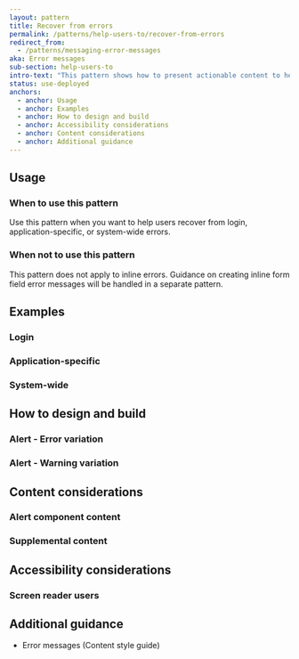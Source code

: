 ```yaml
---
layout: pattern
title: Recover from errors
permalink: /patterns/help-users-to/recover-from-errors
redirect_from:
  - /patterns/messaging-error-messages
aka: Error messages
sub-section: help-users-to
intro-text: "This pattern shows how to present actionable content to help users recover from errors."
status: use-deployed
anchors:
  - anchor: Usage
  - anchor: Examples
  - anchor: How to design and build
  - anchor: Accessibility considerations
  - anchor: Content considerations
  - anchor: Additional guidance
---
```


## Usage

### When to use this pattern

Use this pattern when you want to help users recover from login, application-specific, or system-wide errors.

### When not to use this pattern

This pattern does not apply to inline errors. Guidance on creating inline form field error messages will be handled in a separate pattern.

## Examples

### Login

### Application-specific

### System-wide

## How to design and build

### Alert - Error variation

### Alert - Warning variation

## Content considerations

### Alert component content

### Supplemental content

## Accessibility considerations

### Screen reader users

## Additional guidance

- Error messages (Content style guide)
